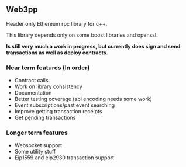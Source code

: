 ## Web3pp

Header only Ethereum rpc library for c++.

This library depends only on some boost libraries and openssl.

**Is still very much a work in progress, but currently does sign and send transactions as well as deploy contracts.**

### Near term features (In order)

* Contract calls
* Work on library consistency
* Documentation
* Better testing coverage (abi encoding needs some work)
* Event subscriptions/past event searching
* Improve getting transaction receipts
* Get pending transactions

### Longer term features

* Websocket support
* Some utility stuff
* Eip1559 and eip2930 transaction support
